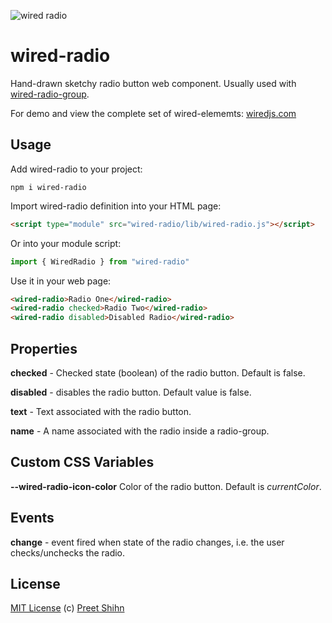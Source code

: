 ![wired radio](https://wiredjs.github.io/wired-elements/images/radio.gif)

# wired-radio
Hand-drawn sketchy radio button web component. Usually used with [wired-radio-group](https://github.com/wiredjs/wired-elements/tree/master/packages/wired-radio-group).

For demo and view the complete set of wired-elememts: [wiredjs.com](http://wiredjs.com/)

## Usage

Add wired-radio to your project:
```
npm i wired-radio
```
Import wired-radio definition into your HTML page:
```html
<script type="module" src="wired-radio/lib/wired-radio.js"></script>
```
Or into your module script:
```javascript
import { WiredRadio } from "wired-radio"
```

Use it in your web page:
```html
<wired-radio>Radio One</wired-radio>
<wired-radio checked>Radio Two</wired-radio>
<wired-radio disabled>Disabled Radio</wired-radio>
```

## Properties

**checked** - Checked state (boolean) of the radio button. Default is false.

**disabled** - disables the radio button. Default value is false. 

**text** - Text associated with the radio button.

**name** - A name associated with the radio inside a radio-group.

## Custom CSS Variables

**--wired-radio-icon-color** Color of the radio button. Default is *currentColor*.

## Events
**change** - event fired when state of the radio changes, i.e. the user checks/unchecks the radio.

## License
[MIT License](https://github.com/wiredjs/wired-elements/blob/master/LICENSE) (c) [Preet Shihn](https://twitter.com/preetster)